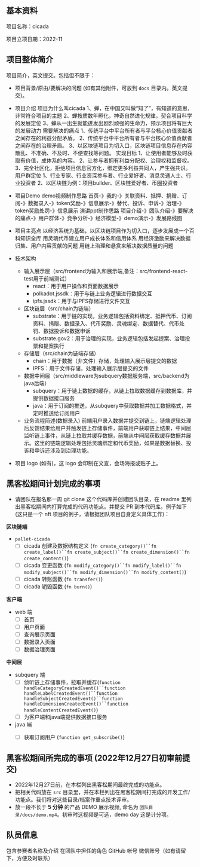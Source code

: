 ## 基本资料

项目名称：cicada

项目立项日期：2022-11

## 项目整体简介

项目简介，英文提交。包括但不限于：

- 项目背景/原由/要解决的问题 (如有其他附件，可放到 `docs` 目录内。英文提交)。
- 项目介绍
  项目为什么叫cicada
  1、蝉，在中国又叫做“知了”，有知道的意思，非常符合项目的主题
  2、蝉按质数年孵化，神奇自然进化规律，契合项目科学的发展定位
  3、蝉从一出生就能迸发出剧烈顽强的生命力，预示项目将有巨大的发展动力
  需要解决的痛点
  1、传统平台中平台所有者与平台核心价值贡献者之间存在的利益分配矛盾。
  2、传统平台中平台所有者与平台核心价值贡献者之间存在的治理矛盾。
  3、以区块链项目为切入口，区块链项目信息存在内容散乱、不准确、不及时、不便查找等问题。
  实现目标
  1、让使用者能够及时获取有价值，成体系的内容。
  2、让参与者拥有利益分配权、治理权和监督权。
  3、完全社区化，拒绝项目信息官方化，绑定更多利益共同人，产生强共识。
  用户群定位
  1、行业专家、行业资深参与者、行业爱好者、消息灵通人士、行业投资者
  2、以区块链为例：项目builder、区块链爱好者、币圈投资者

- 项目Demo
  demo视频制作思路
  首页-》我的-》关联资料、抵押、捐赠、订阅-》数据录入-》token奖励-》信息展示-》替代、投诉、申诉-》治理-》token奖励处罚-》信息展示
  演讲ppt制作思路
  项目介绍-》团队介绍-》要解决的痛点-》用户群体-》竞争分析-》经济模型-》demo演示-》发展路线图

- 项目主亮点
  以经济系统为基础，以区块链项目作为切入口，逐步发展成一个百科知识全库
  用灵魂代币建立用户成长体系和信用体系
  用经济激励来解决数据归集、用户内容贡献的问题
  用链上治理和悬赏来解决数据质量的问题


- 技术架构
  - 输入展示层（src/frontend为输入和展示端,备注：src/frontend-react-test用于前端测试）
    - react：用于用户操作和页面数据展示
    - polkadot.jssdk：用于与链上业务逻辑进行数据交互
    - ipfs.jssdk：用于与IPFS存储进行文件交互
  - 区块链层（src/chain为链端）
    - substrate：用于链的实现，业务逻辑包括资料绑定、抵押代币、订阅资料、捐赠、数据录入、代币奖励、灵魂绑定、数据替代、代币处罚、数据投诉和数据申诉
    - substrate.gov2：用于治理的实现，业务逻辑包括发起提案、治理投票和提案执行
  - 存储层（src/chain为链端存储）
    - chain：用于数据（非文件）存储，处理输入展示层提交的数据
    - IPFS：用于文件存储，处理输入展示层提交的文件
  - 数据中间层（src/middleware为subquery数据服务端，src/backend为java后端）
    - subquery：用于链上数据的缓存，从链上拉取数据缓存到数据库，并提供数据接口服务
    - java：用于订阅的推送，从subquery中获取数据并加工数据格式，并定时推送给订阅用户
  - 业务流程简述(数据录入)
    前端用户录入数据并提交到链上，链端逻辑处理后反馈结果给用户并触发链上存储事件，前端用户获取链上结果，中间层监听链上事件，从链上拉取并缓存数据，前端从中间层获取缓存数据并展示。这里的链端逻辑处理包括灵魂绑定和代币奖励，如果是数据替换、投诉和申诉还涉及到治理功能。

- 项目 logo (如有)，这 logo 会印制在文宣，会场海报或贴子上。

## 黑客松期间计划完成的事项

- 请团队在报名那一周 git clone 这个代码库并创建团队目录，在 readme 里列出黑客松期间内打算完成的代码功能点。并提交 PR 到本代码库。例子如下 (这只是一个 nft 项目的例子，请根据团队项目自身定义具体工作)：

**区块链端**
- `pallet-cicada`
  - [ ] cicada 创建及数据结构定义 (`fn create_category()``fn create_label()``fn create_subject()``fn create_dimension()``fn create_content()`)
  - [ ] cicada 变更函数 (`fn modify_category()``fn modify_label()``fn modify_subject()``fn modify_dimension()``fn modify_content()`)
  - [ ] cicada 转账函数 (`fn transfer()`)
  - [ ] cicada 销毁函数 (`fn burn()`)

**客户端**
- web 端
  - [ ] 首页
  - [ ] 用户页面
  - [ ] 查询展示页面
  - [ ] 数据录入页面
  - [ ] 数据治理页面

**中间层**
- subquery 端
  - [ ] 侦听链上存储事件，拉取并缓存(`function handleCategoryCreatedEvent()``function handleLabelCreatedEvent()``function handleSubjectCreatedEvent()``function handleDimensionCreatedEvent()``function handleContentCreatedEvent()`)
  - [ ] 为客户端和java端提供数据接口服务
- java 端
  - [ ] 获取订阅用户 (`function get_subscribe()`)



## 黑客松期间所完成的事项 (2022年12月27日初审前提交)

- 2022年12月27日前，在本栏列出黑客松期间最终完成的功能点。
- 把相关代码放在 `src` 目录里，并在本栏列出在黑客松期间打完成的开发工作/功能点。我们将对这些目录/档案作重点技术评审。
- 放一段不长于 **5 分钟** 的产品 DEMO 展示视频, 命名为 `团队目录/docs/demo.mp4`。初审时这视频是可选，demo day 这是计分项。

## 队员信息

包含参赛者名称及介绍
在团队中担任的角色
GitHub 帐号
微信账号（如有请留下，方便及时联系）